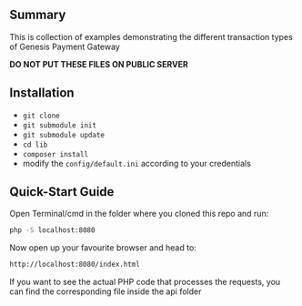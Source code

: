 ## Summary

This is collection of examples demonstrating the different transaction types of Genesis Payment Gateway

**DO NOT PUT THESE FILES ON PUBLIC SERVER**

## Installation

* ```git clone```
* ```git submodule init```
* ```git submodule update```
* ```cd lib```
* ```composer install```
* modify the ```config/default.ini``` according to your credentials

## Quick-Start Guide

Open Terminal/cmd in the folder where you cloned this repo and run:

```bash
php -S localhost:8080
```

Now open up your favourite browser and head to:

```bash
http://localhost:8080/index.html
```

If you want to see the actual PHP code that processes the requests, you can find the corresponding file inside the api folder